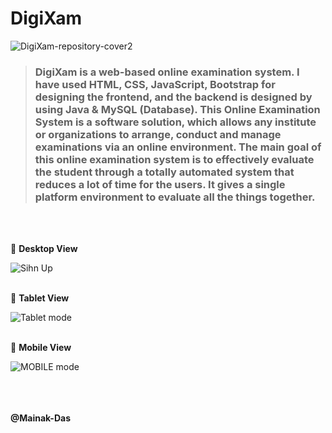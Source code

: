 # **DigiXam**
![DigiXam-repository-cover2](https://user-images.githubusercontent.com/93379681/208264704-ec2720f9-010b-4b73-9a92-dcf48038b289.png)


> ### **DigiXam** is a web-based online examination system. I have used **HTML, CSS, JavaScript, Bootstrap** for designing the frontend, and the backend is designed by using **Java & MySQL** (Database). This Online Examination System is a software solution, which allows any institute or organizations to arrange, conduct and manage examinations via an online environment. The main goal of this online examination system is to effectively evaluate the student through a totally automated system that reduces a lot of time for the users. It gives a single platform environment to evaluate all the things together.
<br /><br />

🔴 **Desktop View**

![Sihn Up](https://user-images.githubusercontent.com/93379681/208265141-63d10611-2334-40e8-8436-b90118ddaea3.png)<br /><br />



🔴 **Tablet View**

![Tablet mode](https://user-images.githubusercontent.com/93379681/208265149-3f4e94b6-a177-4bd8-84da-f9f9cb850d03.jpg)<br /><br />



🔴 **Mobile View**

![MOBILE mode](https://user-images.githubusercontent.com/93379681/208265154-0c70b28c-1bc1-450c-8205-5e10e7054a8f.png)<br /><br /><br /><br />





**@Mainak-Das**
